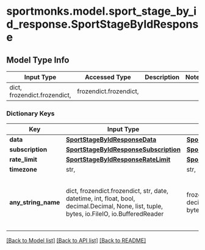 # sportmonks.model.sport_stage_by_id_response.SportStageByIdResponse

## Model Type Info
Input Type | Accessed Type | Description | Notes
------------ | ------------- | ------------- | -------------
dict, frozendict.frozendict,  | frozendict.frozendict,  |  | 

### Dictionary Keys
Key | Input Type | Accessed Type | Description | Notes
------------ | ------------- | ------------- | ------------- | -------------
**data** | [**SportStageByIdResponseData**](SportStageByIdResponseData.md) | [**SportStageByIdResponseData**](SportStageByIdResponseData.md) |  | [optional] 
**subscription** | [**SportStageByIdResponseSubscription**](SportStageByIdResponseSubscription.md) | [**SportStageByIdResponseSubscription**](SportStageByIdResponseSubscription.md) |  | [optional] 
**rate_limit** | [**SportStageByIdResponseRateLimit**](SportStageByIdResponseRateLimit.md) | [**SportStageByIdResponseRateLimit**](SportStageByIdResponseRateLimit.md) |  | [optional] 
**timezone** | str,  | str,  |  | [optional] 
**any_string_name** | dict, frozendict.frozendict, str, date, datetime, int, float, bool, decimal.Decimal, None, list, tuple, bytes, io.FileIO, io.BufferedReader | frozendict.frozendict, str, BoolClass, decimal.Decimal, NoneClass, tuple, bytes, FileIO | any string name can be used but the value must be the correct type | [optional]

[[Back to Model list]](../../README.md#documentation-for-models) [[Back to API list]](../../README.md#documentation-for-api-endpoints) [[Back to README]](../../README.md)


